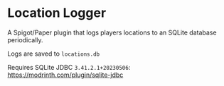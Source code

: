 # Location Logger

A Spigot/Paper plugin that logs players locations to an SQLite database periodically.

Logs are saved to `locations.db`

Requires SQLite JDBC `3.41.2.1+20230506`: https://modrinth.com/plugin/sqlite-jdbc
